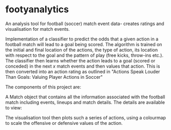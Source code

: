 # footyanalytics
An analysis tool for football (soccer) match event data- creates ratings and visualisation for match events.

Implementation of a classifier to predict the odds that a given action in a football match will lead to a goal being scored. The algorithm is trained on the initial and final location of the actions, the type of action, its location with respect to the goal and the pattern of play (free kicks, throw-ins etc.). The classifier then learns whether the action leads to a goal (scored or conceded) in the next *x* match events and then values that action. This is then converted into an action rating as outlined in "Actions Speak Louder Than Goals: Valuing Player Actions in Soccer" 

The components of this project are:

A Match object that contains all the information associated with the football match including events, lineups and match details. The details are available to view:


The visualisation tool then plots such a series of actions, using a colourmap to scale the offensive or defensive values of the action.
